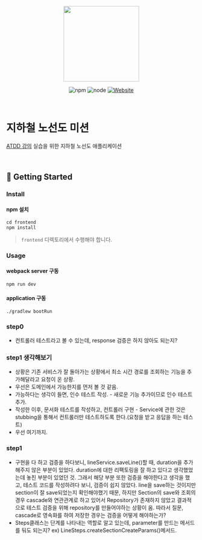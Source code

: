 <p align="center">
    <img width="200px;" src="https://raw.githubusercontent.com/woowacourse/atdd-subway-admin-frontend/master/images/main_logo.png"/>
</p>
<p align="center">
  <img alt="npm" src="https://img.shields.io/badge/npm-6.14.15-blue">
  <img alt="node" src="https://img.shields.io/badge/node-14.18.2-blue">
  <a href="https://edu.nextstep.camp/c/R89PYi5H" alt="nextstep atdd">
    <img alt="Website" src="https://img.shields.io/website?url=https%3A%2F%2Fedu.nextstep.camp%2Fc%2FR89PYi5H">
  </a>
</p>

<br>

# 지하철 노선도 미션
[ATDD 강의](https://edu.nextstep.camp/c/R89PYi5H) 실습을 위한 지하철 노선도 애플리케이션

<br>

## 🚀 Getting Started

### Install
#### npm 설치
```
cd frontend
npm install
```
> `frontend` 디렉토리에서 수행해야 합니다.

### Usage
#### webpack server 구동
```
npm run dev
```
#### application 구동
```
./gradlew bootRun
```

### step0
- 컨트롤러 테스트라고 볼 수 있는데, response 검증은 하지 않아도 되는지?

### step1 생각해보기
- 상황은 기존 서비스가 잘 돌아가는 상황에서 최소 시간 경로를 조회하는 기능을 추가해달라고 요청이 온 상황.
- 우선은 도메인에서 가능한지를 먼저 볼 것 같음.
- 가능하다는 생각이 들면, 인수 테스트 작성. - 새로운 기능 추가이므로 인수 테스트 추가.
- 작성한 이후, 문서화 테스트를 작성하고, 컨트롤러 구현 - Service에 관한 것은 stubbing을 통해서 컨트롤러만 테스트하도록 한다.(요청을 받고 응답을 하는 테스트)
- 우선 여기까지.

### step1
- 구현을 다 하고 검증을 하다보니, lineService.saveLine()할 때, duration을 추가해주지 않은 부분이 있었다. duration에 대한 리팩토링을 잘 하고 있다고 생각했었는데 놓친 부분이 있었던 것. 그래서 해당 부분 또한 검증을 해야한다고 생각을 했고, 테스트 코드를 작성하려다 보니, 검증이 쉽지 않았다. line을 save하는 것이지만 section이 잘 save되었는지 확인해야했기 때문, 하지만 Section의 save와 조회의 경우 cascade와 연관관계로 하고 있어서 Repository가 존재하지 않았고 결과적으로 테스트 검증을 위해 repository를 만들어야하는 상황이 옴. 
따라서 질문, cascade로 영속화를 하여 저장한 경우는 검증을 어떻게 해야하는가?
- Steps클래스는 단계를 나타내는 역할로 알고 있는데, parameter를 만드는 메서드를 둬도 되는지? ex) LineSteps.createSectionCreateParams()메서드.